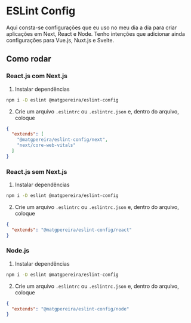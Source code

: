 # ESLint Config

Aqui consta-se configurações que eu uso no meu dia a dia para criar aplicações em Next, React e Node.
Tenho intenções que adicionar ainda configurações para Vue.js, Nuxt.js e Svelte.

## Como rodar

### React.js com Next.js

1. Instalar dependências
```bash
npm i -D eslint @matgpereira/eslint-config
```

2. Crie um arquivo `.eslintrc` ou `.eslintrc.json` e, dentro do arquivo, coloque
```json
{
  "extends": [
    "@matgpereira/eslint-config/next",
    "next/core-web-vitals"
  ]
}
```

### React.js sem Next.js

1. Instalar dependências
```bash
npm i -D eslint @matgpereira/eslint-config
```

2. Crie um arquivo `.eslintrc` ou `.eslintrc.json` e, dentro do arquivo, coloque
```json
{
  "extends": "@matgpereira/eslint-config/react"
}
```

### Node.js

1. Instalar dependências
```bash
npm i -D eslint @matgpereira/eslint-config
```

2. Crie um arquivo `.eslintrc` ou `.eslintrc.json` e, dentro do arquivo, coloque
```json
{
  "extends": "@matgpereira/eslint-config/node"
}
```

